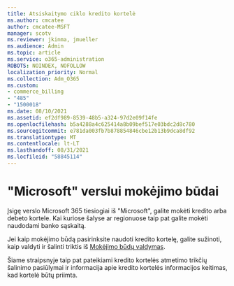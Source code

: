 ```yaml
---
title: Atsiskaitymo ciklo kredito kortelė
ms.author: cmcatee
author: cmcatee-MSFT
manager: scotv
ms.reviewer: jkinma, jmueller
ms.audience: Admin
ms.topic: article
ms.service: o365-administration
ROBOTS: NOINDEX, NOFOLLOW
localization_priority: Normal
ms.collection: Adm_O365
ms.custom:
- commerce_billing
- "485"
- "1500018"
ms.date: 08/10/2021
ms.assetid: ef2df989-8539-48b5-a324-97d2e09f14fe
ms.openlocfilehash: b5a4288a4c625414a8b09bef517e03bdc2d8c780
ms.sourcegitcommit: e781da003fb7b878854846cbe12b13b9dca8df92
ms.translationtype: MT
ms.contentlocale: lt-LT
ms.lasthandoff: 08/31/2021
ms.locfileid: "58845114"
---
```

# <a name="payment-methods-for-microsoft-for-business"></a>"Microsoft" verslui mokėjimo būdai

Įsigę verslo Microsoft 365 tiesiogiai iš "Microsoft", galite mokėti kredito arba debeto kortele. Kai kuriose šalyse ar regionuose taip pat galite mokėti naudodami banko sąskaitą.
  
Jei kaip mokėjimo būdą pasirinksite naudoti kredito kortelę, galite sužinoti, kaip valdyti ir šalinti triktis iš [Mokėjimo būdų valdymas](https://docs.microsoft.com/microsoft-365/commerce/billing-and-payments/manage-payment-methods).
  
Šiame straipsnyje taip pat pateikiami kredito kortelės atmetimo trikčių šalinimo pasiūlymai ir informacija apie kredito kortelės informacijos keitimas, kad kortelė būtų priimta.